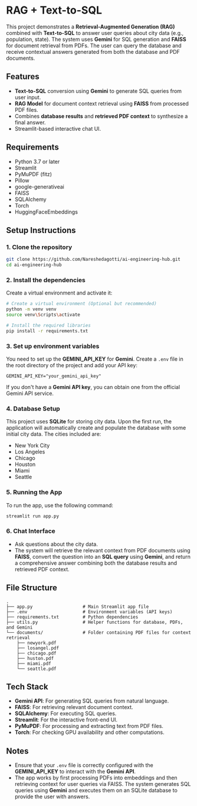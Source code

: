 # RAG + Text-to-SQL 

This project demonstrates a **Retrieval-Augmented Generation (RAG)** combined with **Text-to-SQL** to answer user queries about city data (e.g., population, state). The system uses **Gemini** for SQL generation and **FAISS** for document retrieval from PDFs. The user can query the database and receive contextual answers generated from both the database and PDF documents.

## Features

- **Text-to-SQL** conversion using **Gemini** to generate SQL queries from user input.
- **RAG Model** for document context retrieval using **FAISS** from processed PDF files.
- Combines **database results** and **retrieved PDF context** to synthesize a final answer.
- Streamlit-based interactive chat UI.

## Requirements

- Python 3.7 or later
- Streamlit
- PyMuPDF (fitz)
- Pillow
- google-generativeai
- FAISS
- SQLAlchemy
- Torch
- HuggingFaceEmbeddings

## Setup Instructions

### 1. Clone the repository

```bash
git clone https://github.com/Nareshedagotti/ai-engineering-hub.git
cd ai-engineering-hub
```

### 2. Install the dependencies

Create a virtual environment and activate it:

```bash
# Create a virtual environment (Optional but recommended)
python -m venv venv
source venv\Scripts\activate 

# Install the required libraries
pip install -r requirements.txt
```

### 3. Set up environment variables

You need to set up the **GEMINI_API_KEY** for **Gemini**. Create a `.env` file in the root directory of the project and add your API key:

```
GEMINI_API_KEY="your_gemini_api_key"
```

If you don't have a **Gemini API key**, you can obtain one from the official Gemini API service.

### 4. Database Setup

This project uses **SQLite** for storing city data. Upon the first run, the application will automatically create and populate the database with some initial city data. The cities included are:

- New York City
- Los Angeles
- Chicago
- Houston
- Miami
- Seattle

### 5. Running the App

To run the app, use the following command:

```bash
streamlit run app.py
```

### 6. Chat Interface

- Ask questions about the city data.
- The system will retrieve the relevant context from PDF documents using **FAISS**, convert the question into an **SQL query** using **Gemini**, and return a comprehensive answer combining both the database results and retrieved PDF context.

## File Structure

```
.
├── app.py                   # Main Streamlit app file
├── .env                     # Environment variables (API keys)
├── requirements.txt         # Python dependencies
├── utils.py                 # Helper functions for database, PDFs, and Gemini
└── documents/               # Folder containing PDF files for context retrieval
    ├── newyork.pdf
    ├── losangel.pdf
    ├── chicago.pdf
    ├── huston.pdf
    ├── miami.pdf
    └── seattle.pdf
```

## Tech Stack

- **Gemini API**: For generating SQL queries from natural language.
- **FAISS**: For retrieving relevant document context.
- **SQLAlchemy**: For executing SQL queries.
- **Streamlit**: For the interactive front-end UI.
- **PyMuPDF**: For processing and extracting text from PDF files.
- **Torch**: For checking GPU availability and other computations.

## Notes

- Ensure that your `.env` file is correctly configured with the **GEMINI_API_KEY** to interact with the **Gemini API**.
- The app works by first processing PDFs into embeddings and then retrieving context for user queries via FAISS. The system generates SQL queries using **Gemini** and executes them on an SQLite database to provide the user with answers.

